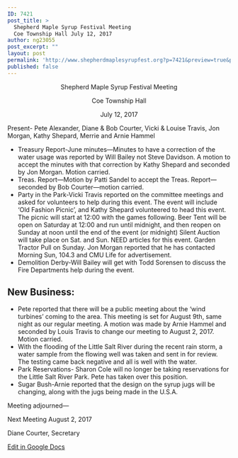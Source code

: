 ```yaml
---
ID: 7421
post_title: >
  Shepherd Maple Syrup Festival Meeting
  Coe Township Hall July 12, 2017
author: ng23055
post_excerpt: ""
layout: post
permalink: 'http://www.shepherdmaplesyrupfest.org?p=7421&preview=true&preview_id=7421'
published: false
---
```

<p style="text-align: center;">Shepherd Maple Syrup Festival Meeting</i></s></b></u></p>
<p style="text-align: center;">Coe Township Hall</i></s></b></u></p>
<p style="text-align: center;">July 12, 2017</i></s></b></u></p>
<p style="text-align: center;"></i></s></b></u></p>
<p style="text-align: center;"></i></s></b></u></p>
<p>Present- Pete Alexander, Diane & Bob Courter, Vicki & Louise Travis, Jon Morgan, Kathy Shepard, Merrie and Arnie Hammel</p>
<ul>
<li> Treasury Report-June minutes—Minutes to have a correction of the water usage was reported by Will Bailey not Steve Davidson. A motion to accept the minutes with that correction by Kathy Shepard and seconded by Jon Morgan.  Motion carried.</li>
<li>Treas. Report—Motion by Patti Sandel to accept the Treas. Report—seconded by Bob Courter—motion carried.</li>
<li>Party in the Park-Vicki Travis reported on the committee meetings and asked for volunteers to help during this event.  The event will include ‘Old Fashion Picnic’, and Kathy Shepard volunteered to head this event.  The picnic will start at 12:00 with the games following.  Beer Tent will be open on Saturday at 12:00 and run until midnight, and then reopen on Sunday at noon until the end of the event (or midnight)  Silent Auction will take place on Sat. and Sun. NEED articles for this event.  Garden Tractor Pull on Sunday.  Jon Morgan reported that he has contacted Morning Sun, 104.3 and CMU Life for advertisement.  </li>
<li>Demolition Derby-Will Bailey will get with Todd Sorensen to discuss the Fire Departments help during the event.</li>
</ul>
<h2>New Business:</h2>
<ul>
<li>Pete reported that there will be a public meeting about the ‘wind turbines’ coming to the area.  This meeting is set for August 9th, same night as our regular meeting.  A motion was made by Arnie Hammel and seconded by Louis Travis to change our meeting to August 2, 2017.  Motion carried.</li>
<li>With the flooding of the Little Salt River during the recent rain storm, a water sample from the flowing well was taken and sent in for review.  The testing came back negative and all is well with the water.</li>
<li>Park Reservations- Sharon Cole will no longer be taking reservations for the Little Salt River Park.  Pete has taken over this position.  </li>
<li>Sugar Bush-Arnie reported that the design on the syrup jugs will be changing, along with the jugs being made in the U.S.A.</li>
</ul>
<p></i></s></b></u></p>
<p></i></s></b></u></p>
<p>Meeting adjourned—</i></s></b></u></p>
<p>Next Meeting August 2, 2017</i></s></b></u></p>
<p></i></s></b></u></p>
<p>Diane Courter, Secretary</i></s></b></u></p>
<p></p>
<p></p>
<p></p>
<p><a href="https://docs.google.com/document/d/1kTmGv6S-EDC90Ga6rjK-G8M4cbwG6HbBD-Xp7ak_8Jo/edit?usp=sharing">Edit in Google Docs</a></p>